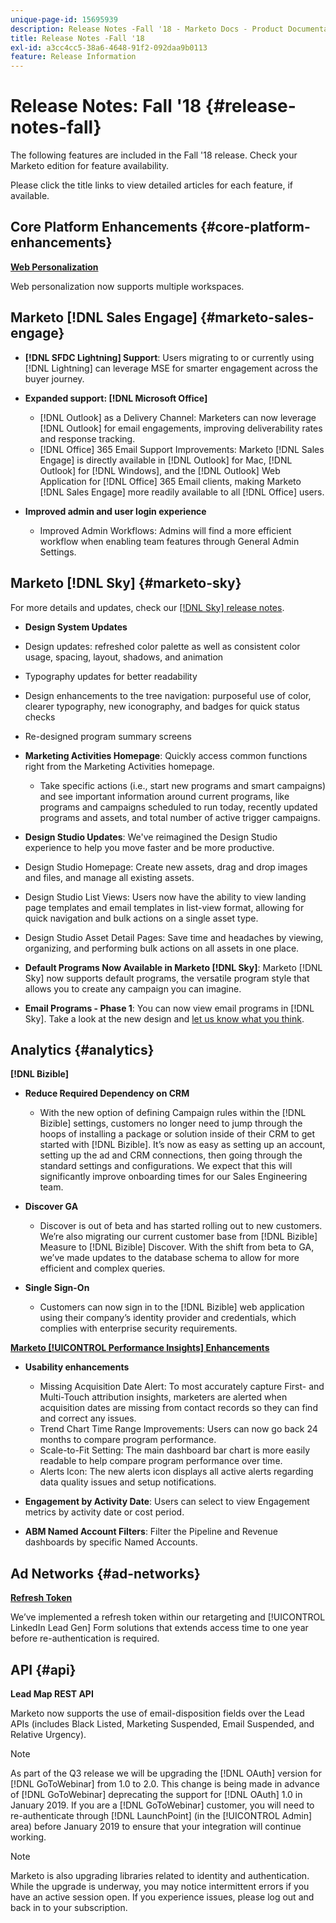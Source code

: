 ```yaml
---
unique-page-id: 15695939
description: Release Notes -Fall '18 - Marketo Docs - Product Documentation
title: Release Notes -Fall '18
exl-id: a3cc4cc5-38a6-4648-91f2-092daa9b0113
feature: Release Information
---
```

# Release Notes: Fall '18 {#release-notes-fall}

The following features are included in the Fall '18 release. Check your Marketo edition for feature availability.

Please click the title links to view detailed articles for each feature, if available.

## Core Platform Enhancements {#core-platform-enhancements}

**[Web Personalization](/help/marketo/product-docs/web-personalization/getting-started/workspaces-in-web-personalization.md)**

Web personalization now supports multiple workspaces.

## Marketo [!DNL Sales Engage] {#marketo-sales-engage}

* **[!DNL SFDC Lightning] Support**: Users migrating to or currently using [!DNL Lightning] can leverage MSE for smarter engagement across the buyer journey.

* **Expanded support: [!DNL Microsoft Office]**

  * [!DNL Outlook] as a Delivery Channel: Marketers can now leverage [!DNL Outlook] for email engagements, improving deliverability rates and response tracking.
  * [!DNL Office] 365 Email Support Improvements: Marketo [!DNL Sales Engage] is directly available in [!DNL Outlook] for Mac, [!DNL Outlook] for [!DNL Windows], and the [!DNL Outlook] Web Application for [!DNL Office] 365 Email clients, making Marketo [!DNL Sales Engage] more readily available to all [!DNL Office] users.

* **Improved admin and user login experience**

  * Improved Admin Workflows: Admins will find a more efficient workflow when enabling team features through General Admin Settings.

## Marketo [!DNL Sky] {#marketo-sky}

For more details and updates, check our [[!DNL Sky] release notes](https://help.marketo.com).

* **Design System Updates**

* Design updates: refreshed color palette as well as consistent color usage, spacing, layout, shadows, and animation
* Typography updates for better readability
* Design enhancements to the tree navigation: purposeful use of color, clearer typography, new iconography, and badges for quick status checks
* Re-designed program summary screens

* **Marketing Activities Homepage**: Quickly access common functions right from the Marketing Activities homepage.

  * Take specific actions (i.e., start new programs and smart campaigns) and see important information around current programs, like programs and campaigns scheduled to run today, recently updated programs and assets, and total number of active trigger campaigns.

* **Design Studio Updates**: We've reimagined the Design Studio experience to help you move faster and be more productive.
* Design Studio Homepage: Create new assets, drag and drop images and files, and manage all existing assets.
* Design Studio List Views: Users now have the ability to view landing page templates and email templates in list-view format, allowing for quick navigation and bulk actions on a single asset type.
* Design Studio Asset Detail Pages: Save time and headaches by viewing, organizing, and performing bulk actions on all assets in one place.
* **Default Programs Now Available in Marketo [!DNL Sky]**: Marketo [!DNL Sky] now supports default programs, the versatile program style that allows you to create any campaign you can imagine.
* **Email Programs - Phase 1**: You can now view email programs in [!DNL Sky]. Take a look at the new design and [let us know what you think](https://go.marketo.com/NextGenUX---USA---Apr-2018-fcp_Landing-Page-Feedback.html).

## Analytics {#analytics}

**[!DNL Bizible]**

* **Reduce Required Dependency on CRM**

  * With the new option of defining Campaign rules within the [!DNL Bizible] settings, customers no longer need to jump through the hoops of installing a package or solution inside of their CRM to get started with [!DNL Bizible]. It’s now as easy as setting up an account, setting up the ad and CRM connections, then going through the standard settings and configurations. We expect that this will significantly improve onboarding times for our Sales Engineering team.

* **Discover GA**

  * Discover is out of beta and has started rolling out to new customers. We’re also migrating our current customer base from [!DNL Bizible] Measure to [!DNL Bizible] Discover. With the shift from beta to GA, we’ve made updates to the database schema to allow for more efficient and complex queries.

* **Single Sign-On**

  * Customers can now sign in to the [!DNL Bizible] web application using their company’s identity provider and credentials, which complies with enterprise security requirements.

**[Marketo [!UICONTROL Performance Insights] Enhancements](/help/marketo/product-docs/reporting/performance-insights/performance-insights-overview.md)**

* **Usability enhancements**

  * Missing Acquisition Date Alert: To most accurately capture First- and Multi-Touch attribution insights, marketers are alerted when acquisition dates are missing from contact records so they can find and correct any issues.
  * Trend Chart Time Range Improvements: Users can now go back 24 months to compare program performance.
  * Scale-to-Fit Setting: The main dashboard bar chart is more easily readable to help compare program performance over time.
  * Alerts Icon: The new alerts icon displays all active alerts regarding data quality issues and setup notifications.

* **Engagement by Activity Date**: Users can select to view Engagement metrics by activity date or cost period.
* **ABM Named Account Filters**: Filter the Pipeline and Revenue dashboards by specific Named Accounts.

## Ad Networks {#ad-networks}

**[Refresh Token](/help/marketo/product-docs/demand-generation/social/social-functions/set-up-linkedin-lead-gen-forms.md)**

We’ve implemented a refresh token within our retargeting and [!UICONTROL LinkedIn Lead Gen] Form solutions that extends access time to one year before re-authentication is required.

## API {#api}

**Lead Map REST API**

Marketo now supports the use of email-disposition fields over the Lead APIs (includes Black Listed, Marketing Suspended, Email Suspended, and Relative Urgency).

>[!NOTE]
>
>As part of the Q3 release we will be upgrading the [!DNL OAuth] version for [!DNL GoToWebinar] from 1.0 to 2.0. This change is being made in advance of [!DNL GoToWebinar] deprecating the support for [!DNL OAuth] 1.0 in January 2019. If you are a [!DNL GoToWebinar] customer, you will need to re-authenticate through [!DNL LaunchPoint] (in the [!UICONTROL Admin] area) before January 2019 to ensure that your integration will continue working.

>[!NOTE]
>
>Marketo is also upgrading libraries related to identity and authentication. While the upgrade is underway, you may notice intermittent errors if you have an active session open. If you experience issues, please log out and back in to your subscription.
